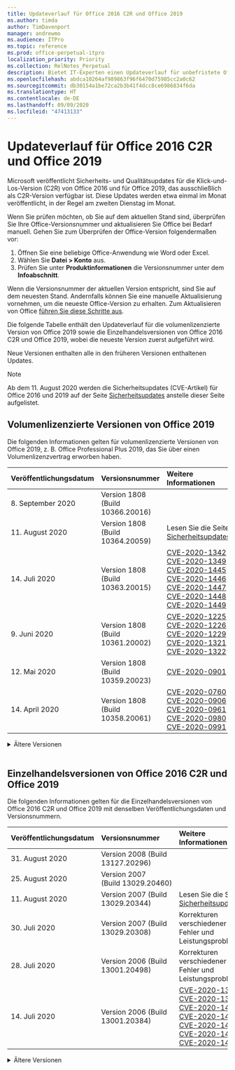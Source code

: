 ```yaml
---
title: Updateverlauf für Office 2016 C2R und Office 2019
ms.author: timda
author: TimDavenport
manager: andrewmo
ms.audience: ITPro
ms.topic: reference
ms.prod: office-perpetual-itpro
localization_priority: Priority
ms.collection: RelNotes_Perpetual
description: Bietet IT-Experten einen Updateverlauf für unbefristete Office 2016- und 2019-Versionen, die Klick-und-Los (C2R) verwenden.
ms.openlocfilehash: abdca10264af989863f96f6470d75985cc2a0c62
ms.sourcegitcommit: db30154a1be72ca2b3b41f4dcc8ce6986834f6da
ms.translationtype: HT
ms.contentlocale: de-DE
ms.lasthandoff: 09/09/2020
ms.locfileid: "47413133"
---
```

# <a name="update-history-for-office-2016-c2r-and-office-2019"></a>Updateverlauf für Office 2016 C2R und Office 2019

Microsoft veröffentlicht Sicherheits- und Qualitätsupdates für die Klick-und-Los-Version (C2R) von Office 2016 und für Office 2019, das ausschließlich als C2R-Version verfügbar ist. Diese Updates werden etwa einmal im Monat veröffentlicht, in der Regel am zweiten Dienstag im Monat.

Wenn Sie prüfen möchten, ob Sie auf dem aktuellen Stand sind, überprüfen Sie Ihre Office-Versionsnummer und aktualisieren Sie Office bei Bedarf manuell. Gehen Sie zum Überprüfen der Office-Version folgendermaßen vor:

  1.    Öffnen Sie eine beliebige Office-Anwendung wie Word oder Excel.
  2.    Wählen Sie **Datei > Konto** aus.
  3.    Prüfen Sie unter **Produktinformationen** die Versionsnummer unter dem **Infoabschnitt**.

Wenn die Versionsnummer der aktuellen Version entspricht, sind Sie auf dem neuesten Stand. Andernfalls können Sie eine manuelle Aktualisierung vornehmen, um die neueste Office-Version zu erhalten. Zum Aktualisieren von Office [führen Sie diese Schritte aus](https://support.office.com/article/2ab296f3-7f03-43a2-8e50-46de917611c5).


Die folgende Tabelle enthält den Updateverlauf für die volumenlizenzierte Version von Office 2019 sowie die Einzelhandelsversionen von Office 2016 C2R und Office 2019, wobei die neueste Version zuerst aufgeführt wird.

Neue Versionen enthalten alle in den früheren Versionen enthaltenen Updates.


 > [!NOTE]
> Ab dem 11. August 2020 werden die Sicherheitsupdates (CVE-Artikel) für Office 2016 und 2019 auf der Seite [Sicherheitsupdates](https://docs.microsoft.com/officeupdates/microsoft365-apps-security-updates) anstelle dieser Seite aufgelistet. 


## <a name="volume-licensed-versions-of-office-2019"></a>Volumenlizenzierte Versionen von Office 2019
Die folgenden Informationen gelten für volumenlizenzierte Versionen von Office 2019, z. B. Office Professional Plus 2019, das Sie über einen Volumenlizenzvertrag erworben haben.

[//]: # (NICHT ENTFERNEN VL TABELLE START)


|**Veröffentlichungsdatum**|**Versionsnummer**|**Weitere Informationen**|
|:-----|:-----|:-----|
|8. September 2020|Version 1808 (Build 10366.20016)| |
|11. August 2020|Version 1808 (Build 10364.20059)|Lesen Sie die Seite [Sicherheitsupdates](https://docs.microsoft.com/officeupdates/microsoft365-apps-security-updates) |
|14. Juli 2020   |Version 1808 (Build 10363.20015)  |[CVE-2020-1342](https://portal.msrc.microsoft.com/de-DE/security-guidance/advisory/CVE-2020-1342) <br/>[CVE-2020-1349](https://portal.msrc.microsoft.com/de-DE/security-guidance/advisory/CVE-2020-1349) <br/>[CVE-2020-1445](https://portal.msrc.microsoft.com/de-DE/security-guidance/advisory/CVE-2020-1445) <br/>[CVE-2020-1446](https://portal.msrc.microsoft.com/de-DE/security-guidance/advisory/CVE-2020-1446) <br/>[CVE-2020-1447](https://portal.msrc.microsoft.com/de-DE/security-guidance/advisory/CVE-2020-1447) <br/>[CVE-2020-1448](https://portal.msrc.microsoft.com/de-DE/security-guidance/advisory/CVE-2020-1448) <br/>[CVE-2020-1449](https://portal.msrc.microsoft.com/de-DE/security-guidance/advisory/CVE-2020-1449) <br/>|
|9. Juni 2020   |Version 1808 (Build 10361.20002)  |[CVE-2020-1225](https://portal.msrc.microsoft.com/de-DE/security-guidance/advisory/CVE-2020-1225) <br/> [CVE-2020-1226](https://portal.msrc.microsoft.com/de-DE/security-guidance/advisory/CVE-2020-1226) <br/>[CVE-2020-1229](https://portal.msrc.microsoft.com/de-DE/security-guidance/advisory/CVE-2020-1229) <br/>[CVE-2020-1321](https://portal.msrc.microsoft.com/de-DE/security-guidance/advisory/CVE-2020-1321) <br/>[CVE-2020-1322](https://portal.msrc.microsoft.com/de-DE/security-guidance/advisory/CVE-2020-1322) <br/>|
|12. Mai 2020   |Version 1808 (Build 10359.20023)  |[CVE-2020-0901](https://portal.msrc.microsoft.com/de-DE/security-guidance/advisory/CVE-2020-0901) <br/> |
|14. April 2020   |Version 1808 (Build 10358.20061)  |[CVE-2020-0760](https://portal.msrc.microsoft.com/de-DE/security-guidance/advisory/CVE-2020-0760) <br/> [CVE-2020-0906](https://portal.msrc.microsoft.com/de-DE/security-guidance/advisory/CVE-2020-0906) <br/> [CVE-2020-0961](https://portal.msrc.microsoft.com/de-DE/security-guidance/advisory/CVE-2020-0961) <br/> [CVE-2020-0980](https://portal.msrc.microsoft.com/de-DE/security-guidance/advisory/CVE-2020-0980) <br/>[CVE-2020-0991](https://portal.msrc.microsoft.com/de-DE/security-guidance/advisory/CVE-2020-0991) <br/> |


[//]: # (NICHT ENTFERNEN VL TABELLE ENDE)

<details>
<summary>Ältere Versionen</summary>
 

[//]: # (NICHT ENTFERNEN VL ALTE TABELLE START)


|**Veröffentlichungsdatum**|**Versionsnummer**|**Weitere Informationen**|
|:-----|:-----|:-----|
|10. März 2020   |Version 1808 (Build 10357.20081)  |[CVE-2020-0850](https://portal.msrc.microsoft.com/de-DE/security-guidance/advisory/CVE-2020-0850) <br/> [CVE-2020-0852](https://portal.msrc.microsoft.com/de-DE/security-guidance/advisory/CVE-2020-0852) <br/> [CVE-2020-0892](https://portal.msrc.microsoft.com/de-DE/security-guidance/advisory/CVE-2020-0892) <br/>  |
|11. Februar 2020   |Version 1808 (Build 10356.20006)  |[CVE-2020-0696](https://portal.msrc.microsoft.com/de-DE/security-guidance/advisory/CVE-2020-0696) <br/> [CVE-2020-0759](https://portal.msrc.microsoft.com/de-DE/security-guidance/advisory/CVE-2020-0759) <br/>  |


[//]: # (NICHT ENTFERNEN VL ALTE TABELLE ENDE)

</details>


<br/>

## <a name="retail-versions-of-office-2016-c2r-and-office-2019"></a>Einzelhandelsversionen von Office 2016 C2R und Office 2019
Die folgenden Informationen gelten für die Einzelhandelsversionen von Office 2016 C2R und Office 2019 mit denselben Veröffentlichungsdaten und Versionsnummern.

[//]: # (NICHT ENTFERNEN EINZELHANDEL TABELLE START)


|**Veröffentlichungsdatum**|**Versionsnummer**|**Weitere Informationen**|
|:-----|:-----|:-----|
|31. August 2020|Version 2008 (Build 13127.20296)| |
|25. August 2020|Version 2007 (Build 13029.20460)| |
|11. August 2020|Version 2007 (Build 13029.20344)|Lesen Sie die Seite [Sicherheitsupdates](https://docs.microsoft.com/officeupdates/microsoft365-apps-security-updates) |
|30. Juli 2020|Version 2007 (Build 13029.20308)  |Korrekturen verschiedener Fehler und Leistungsprobleme.  <br/>  |
|28. Juli 2020|Version 2006 (Build 13001.20498)  |Korrekturen verschiedener Fehler und Leistungsprobleme.  <br/>  |
|14. Juli 2020|Version 2006 (Build 13001.20384)  |[CVE-2020-1342](https://portal.msrc.microsoft.com/de-DE/security-guidance/advisory/CVE-2020-1342) <br/>[CVE-2020-1349](https://portal.msrc.microsoft.com/de-DE/security-guidance/advisory/CVE-2020-1349) <br/>[CVE-2020-1445](https://portal.msrc.microsoft.com/de-DE/security-guidance/advisory/CVE-2020-1445) <br/>[CVE-2020-1446](https://portal.msrc.microsoft.com/de-DE/security-guidance/advisory/CVE-2020-1446) <br/>[CVE-2020-1447](https://portal.msrc.microsoft.com/de-DE/security-guidance/advisory/CVE-2020-1447) <br/>[CVE-2020-1449](https://portal.msrc.microsoft.com/de-DE/security-guidance/advisory/CVE-2020-1449) <br/>[CVE-2020-1458](https://portal.msrc.microsoft.com/de-DE/security-guidance/advisory/CVE-2020-1458) <br/>|


[//]: # (NICHT ENTFERNEN EINZELHANDEL TABELLE ENDE)

<details>
<summary>Ältere Versionen</summary>
 

[//]: # (NICHT ENTFERNEN EINZELHANDEL ALTE TABELLE START)


|**Veröffentlichungsdatum**|**Versionsnummer**|**Weitere Informationen**|
|:-----|:-----|:-----|
|30. Juni 2020|Version 2006 (Build 13001.20266)  |Korrekturen verschiedener Fehler und Leistungsprobleme.  <br/>  |
|24. Juni 2020|Version 2005 (Build 12827.20470)  |Korrekturen verschiedener Fehler und Leistungsprobleme.  <br/>  |
|9. Juni 2020|Version 2005 (Build 12827.20336)  |[CVE-2020-1225](https://portal.msrc.microsoft.com/de-DE/security-guidance/advisory/CVE-2020-1225)  <br/> [CVE-2020-1226](https://portal.msrc.microsoft.com/de-DE/security-guidance/advisory/CVE-2020-1226)  <br/> [CVE-2020-1229](https://portal.msrc.microsoft.com/de-DE/security-guidance/advisory/CVE-2020-1229)  <br/> [CVE-2020-1321](https://portal.msrc.microsoft.com/de-DE/security-guidance/advisory/CVE-2020-1321)  <br/> [CVE-2020-1322](https://portal.msrc.microsoft.com/de-DE/security-guidance/advisory/CVE-2020-1322)  <br/>|
|2. Juni 2020|Version 2005 (Build 12827.20268)  |Korrekturen verschiedener Fehler und Leistungsprobleme.  <br/>  |
|21. Mai 2020|Version 2004 (Build 12730.20352)  |Korrekturen verschiedener Fehler und Leistungsprobleme.  <br/>  |
|12. Mai 2020|Version 2004 (Build 12730.20270)  |[CVE-2020-0901](https://portal.msrc.microsoft.com/de-DE/security-guidance/advisory/CVE-2020-0901)  <br/>  |
|4. Mai 2020|Version 2004 (Build 12730.20250)  |[Link](https://support.microsoft.com/office/excel-word-powerpoint-file-becomes-corrupt-when-opening-a-file-that-contains-a-vba-project-or-after-enabling-a-macro-in-an-open-file-ad6ee6ca-db23-4614-a403-282821eb99f6?ui=en-us&rs=en-us&ad=us)<br/>  |
|29. April 2020|Version 2004 (Build 12730.20236)  |Korrekturen verschiedener Fehler und Leistungsprobleme. <br/>  |
|15. April 2020|Version 2003 (Build 12624.20466)  |Korrekturen verschiedener Fehler und Leistungsprobleme. <br/>  |
|14. April 2020|Version 2003 (Build 12624.20442)  |[CVE-2020-0760](https://portal.msrc.microsoft.com/de-DE/security-guidance/advisory/CVE-2020-0760) <br/> [CVE-2020-0906](https://portal.msrc.microsoft.com/de-DE/security-guidance/advisory/CVE-2020-0906) <br/> [CVE-2020-0961](https://portal.msrc.microsoft.com/de-DE/security-guidance/advisory/CVE-2020-0961) <br/> [CVE-2020-0979](https://portal.msrc.microsoft.com/de-DE/security-guidance/advisory/CVE-2020-0979) <br/> [CVE-2020-0980](https://portal.msrc.microsoft.com/de-DE/security-guidance/advisory/CVE-2020-0980) <br/>[CVE-2020-0991](https://portal.msrc.microsoft.com/de-DE/security-guidance/advisory/CVE-2020-0991) <br/> |
|31. März 2020|Version 2003 (Build 12624.20382)  |Korrekturen verschiedener Fehler und Leistungsprobleme. <br/>  |
|25. März 2020|Version 2003 (Build 12624.20320)  |Korrekturen verschiedener Fehler und Leistungsprobleme. <br/>  |
|10. März 2020|Version 2002 (Build 12527.20278)  |[CVE-2020-0850](https://portal.msrc.microsoft.com/de-DE/security-guidance/advisory/CVE-2020-0850) <br/> [CVE-2020-0851](https://portal.msrc.microsoft.com/de-DE/security-guidance/advisory/CVE-2020-0851) <br/> [CVE-2020-0855](https://portal.msrc.microsoft.com/de-DE/security-guidance/advisory/CVE-2020-0855) <br/> [CVE-2020-0892](https://portal.msrc.microsoft.com/de-DE/security-guidance/advisory/CVE-2020-0892) <br/>  |
|1. März 2020   |Version 2002 (Build 12527.20242)  |Behebt ein Problem, das bewirkt hatte, dass Anwendungen von Drittanbietern über Outlook keine E-Mails mehr senden konnten. <br/>  |


[//]: # (NICHT ENTFERNEN EINZELHANDEL ALTE TABELLE ENDE)


</details>






